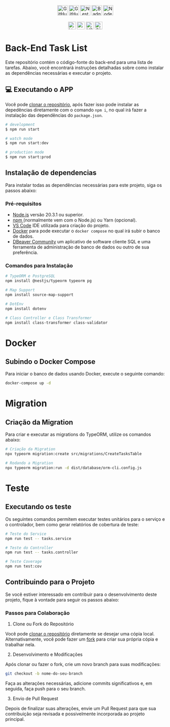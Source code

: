 <div align="center">
 <img alt="GitHub language count" src="https://github.com/CristianoSFMothe/app-tasks/tree/main/backend" height="32">
 <img alt="GitHub top language" src="https://github.com/CristianoSFMothe/app-tasks/tree/main/backend" height="32">

<img alt="NestJs" src="https://img.shields.io/badge/nestjs-%23E0234E.svg?style=for-the-badge&logo=nestjs&logoColor=white" height="32">
 <img alt="Badges TypeScript" src="https://img.shields.io/badge/TypeScript-007ACC?style=for-the-badge&logo=typescript&logoColor=white" height="32"> 
 <img alt="Node.Js" src="https://img.shields.io/badge/node.js-6DA55F?style=for-the-badge&logo=node.js&logoColor=white" height="32">

 <br />
 <br />

<img alt="License: MIT" src="https://img.shields.io/badge/License-MIT-yellow.svg" height="24"> 
<img alt="npm" src="https://img.shields.io/badge/NPM-%23000000.svg?style=for-the-badge&logo=npm&logoColor=white" height="24">  
<img alt="VS Code" src="https://img.shields.io/badge/Visual%20Studio%20Code-0078d7.svg?style=for-the-badge&logo=visual-studio-code&logoColor=white" height="24">
<img alt="GitHub repo size" src="https://img.shields.io/github/repo-size/CristianoDaSilvaFerreira/login-auth-nestjs" height="24">
</div>

# Back-End Task List

Este repositório contém o código-fonte do back-end para uma lista de tarefas. Abaixo, você encontrará instruções detalhadas sobre como instalar as dependências necessárias e executar o projeto.

## 💻️ Executando o APP

Você pode <a href="https://github.com/CristianoSFMothe/app-tasks/tree/main/backend" target="blank">clonar o repositório</a>, após fazer isso pode instalar as depedências diretamente com o comando `npm i`, no qual irá fazer a instalação das dependências do `package.json`.

```bash
# development
$ npm run start

# watch mode
$ npm run start:dev

# production mode
$ npm run start:prod
```

## Instalação de dependencias

Para instalar todas as dependências necessárias para este projeto, siga os passos abaixo:

### Pré-requisitos

- <a href="https://nodejs.org/en" target="blank">Node.js</a> versão 20.3.1 ou superior.
- <a href="https://www.npmjs.com/" target="blank">npm </a>(normalmente vem com o Node.js) ou Yarn (opcional).
- <a href="https://code.visualstudio.com/" target="blank">VS Code</a> IDE utilizada para criação do projeto.
- <a href="https://www.docker.com/" target="blank">Docker</a> para pode executar o `docker compose` no qual irá subir o banco de dados.
- <a href="https://dbeaver.io/download/" target="blank">DBeaver Community</a> um aplicativo de software cliente SQL e uma ferramenta de administração de banco de dados ou outro de sua preferência.

### Comandos para Instalação

```bash
# TypeORM e PostgreSQL
npm install @nestjs/typeorm typeorm pg

# Map Support
npm install source-map-support

# DotEnv
npm install dotenv

# Class Controller e Class Transformer
npm install class-transformer class-validator
```

# Docker

## Subindo o Docker Compose

Para iniciar o banco de dados usando Docker, execute o seguinte comando:

```bash
docker-compose up -d
```

# Migration

## Criação da Migration

Para criar e executar as migrations do TypeORM, utilize os comandos abaixo:

```bash
# Criação da Migration
npx typeorm migration:create src/migrations/CreateTasksTable

# Rodando a Migration
npx typeorm migration:run -d dist/database/orm-cli.config.js
```

# Teste

## Executando os teste

Os seguintes comandos permitem executar testes unitários para o serviço e o controlador, bem como gerar relatórios de cobertura de teste:

```bash
# Teste do Service
npm run test -- tasks.service

# Teste do Controller
npm run test -- tasks.controller

# Teste Coverage
npm run test:cov
```

## Contribuindo para o Projeto

Se você estiver interessado em contribuir para o desenvolvimento deste projeto, fique à vontade para seguir os passos abaixo:

### Passos para Colaboração

1. Clone ou Fork do Repositório

Você pode <a href="https://github.com/CristianoSFMothe/app-tasks/tree/main/backend" target="blank">clonar o repositório</a> diretamente se desejar uma cópia local.
Alternativamente, você pode fazer um <a href="https://github.com/CristianoSFMothe/app-tasks/tree/main/backend" target="blank">fork</a> para criar sua própria cópia e trabalhar nela.

2. Desenvolvimento e Modificações

Após clonar ou fazer o fork, crie um novo branch para suas modificações:

```bash
git checkout -b nome-do-seu-branch
```

Faça as alterações necessárias, adicione commits significativos e, em seguida, faça push para o seu branch.

3. Envio de Pull Request

Depois de finalizar suas alterações, envie um Pull Request para que sua contribuição seja revisada e possivelmente incorporada ao projeto principal.
